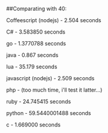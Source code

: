 ##Comparating with 40:

Coffeescript (nodejs)  - 2.504 seconds

C#                     - 3.583850 seconds

go                     - 1.3770788 seconds

java                   - 0.867 seconds

lua                    - 35.179 seconds

javascript (nodejs)    - 2.509 seconds

php                    - (too much time, i'll test it latter...)

ruby                   - 24.745415 seconds

python                 - 59.5440001488 seconds

c                      - 1.669000 seconds

